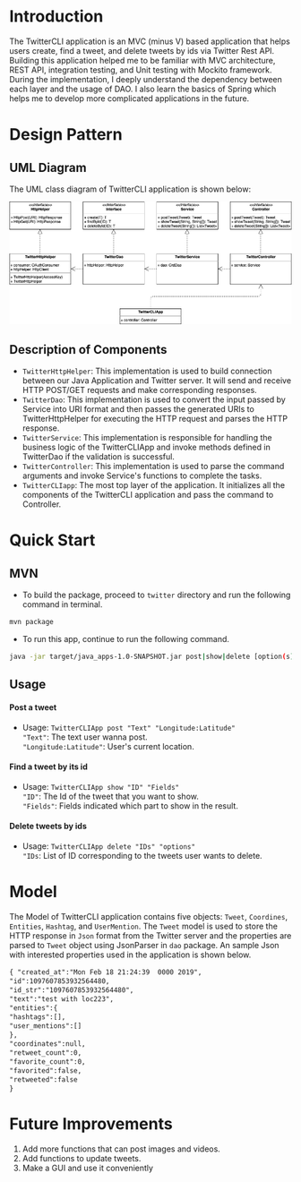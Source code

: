 # Introduction
The TwitterCLI application is an MVC (minus V) based application that helps users create,  find a tweet, and delete tweets by ids via Twitter Rest API. Building this application helped me to be familiar with MVC architecture, REST API, integration testing, and Unit testing with Mockito framework. During the implementation, I deeply understand the dependency between each layer and the usage of DAO. I also learn the basics of Spring which helps me to develop more complicated applications in the future.

# Design Pattern
## UML Diagram
The UML class diagram of TwitterCLI application is shown below:

![UML Diagram of TwitterCLI](assets/DiagramTwitter.png)

## Description of Components
- `TwitterHttpHelper`: This implementation is used to build connection between our Java Application and Twitter server. It will send and receive HTTP POST/GET requests and make corresponding responses.
- `TwitterDao`: This implementation is used to convert the input passed by Service into URI format and then passes the generated URIs to TwitterHttpHelper for executing the HTTP request and parses the HTTP response.
- `TwitterService`: This implementation is responsible for handling the business logic of the TwitterCLIApp and invoke methods defined in TwitterDao if the validation is successful.
- `TwitterController`: This implementation is used to parse the command arguments and invoke Service's functions to complete the tasks.  
- `TwitterCLIapp`: The most top layer of the application. It initializes all the components of the TwitterCLI application and pass the command to Controller.
 
# Quick Start
## MVN
* To build the package, proceed to `twitter` directory and run the following command in terminal.
``` bash
mvn package
```
* To run this app, continue to run the following command.
```bash
java -jar target/java_apps-1.0-SNAPSHOT.jar post|show|delete [option(s)]
```

## Usage
#### Post a tweet
- Usage: `TwitterCLIApp post "Text" "Longitude:Latitude"`  
`"Text"`: The text user wanna post.  
`"Longitude:Latitude"`: User's current location.  
#### Find a tweet by its id
- Usage: `TwitterCLIApp show "ID" "Fields"`  
`"ID"`: The Id of the tweet that you want to show.  
`"Fields"`: Fields indicated which part to show in the result.
#### Delete tweets by ids
- Usage: `TwitterCLIApp delete "IDs" "options"`  
`"IDs`: List of ID corresponding to the tweets user wants to delete.

# Model
The Model of TwitterCLI application contains five objects: `Tweet`, `Coordines`, `Entities`, `Hashtag`, and `UserMention`. The `Tweet` model is used to store the HTTP response in `Json` format from the Twitter server and the properties are parsed to `Tweet` object using JsonParser in `dao` package. An sample Json with interested properties used in the application is shown below.
```
{ "created_at":"Mon Feb 18 21:24:39  0000 2019", 
"id":1097607853932564480, 
"id_str":"1097607853932564480", 
"text":"test with loc223", 
"entities":{ 
"hashtags":[], 
"user_mentions":[] 
}, 
"coordinates":null, 
"retweet_count":0, 
"favorite_count":0, 
"favorited":false, 
"retweeted":false 
}
```

# Future Improvements
1. Add more functions that can post images and videos.
2. Add functions to update tweets.
3. Make a GUI and use it conveniently